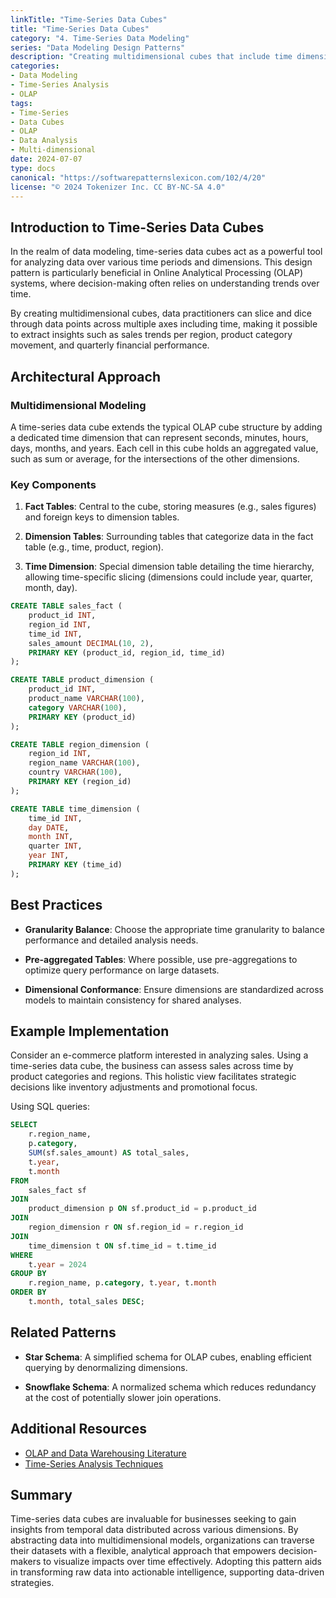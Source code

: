 ```yaml
---
linkTitle: "Time-Series Data Cubes"
title: "Time-Series Data Cubes"
category: "4. Time-Series Data Modeling"
series: "Data Modeling Design Patterns"
description: "Creating multidimensional cubes that include time dimensions for OLAP analysis."
categories:
- Data Modeling
- Time-Series Analysis
- OLAP
tags:
- Time-Series
- Data Cubes
- OLAP
- Data Analysis
- Multi-dimensional
date: 2024-07-07
type: docs
canonical: "https://softwarepatternslexicon.com/102/4/20"
license: "© 2024 Tokenizer Inc. CC BY-NC-SA 4.0"
---
```


## Introduction to Time-Series Data Cubes

In the realm of data modeling, time-series data cubes act as a powerful tool for analyzing data over various time periods and dimensions. This design pattern is particularly beneficial in Online Analytical Processing (OLAP) systems, where decision-making often relies on understanding trends over time.

By creating multidimensional cubes, data practitioners can slice and dice through data points across multiple axes including time, making it possible to extract insights such as sales trends per region, product category movement, and quarterly financial performance.

## Architectural Approach

### Multidimensional Modeling

A time-series data cube extends the typical OLAP cube structure by adding a dedicated time dimension that can represent seconds, minutes, hours, days, months, and years. Each cell in this cube holds an aggregated value, such as sum or average, for the intersections of the other dimensions.

### Key Components

1. **Fact Tables**: Central to the cube, storing measures (e.g., sales figures) and foreign keys to dimension tables.
  
2. **Dimension Tables**: Surrounding tables that categorize data in the fact table (e.g., time, product, region).

3. **Time Dimension**: Special dimension table detailing the time hierarchy, allowing time-specific slicing (dimensions could include year, quarter, month, day).

```sql
CREATE TABLE sales_fact (
    product_id INT,
    region_id INT,
    time_id INT,
    sales_amount DECIMAL(10, 2),
    PRIMARY KEY (product_id, region_id, time_id)
);

CREATE TABLE product_dimension (
    product_id INT,
    product_name VARCHAR(100),
    category VARCHAR(100),
    PRIMARY KEY (product_id)
);

CREATE TABLE region_dimension (
    region_id INT,
    region_name VARCHAR(100),
    country VARCHAR(100),
    PRIMARY KEY (region_id)
);

CREATE TABLE time_dimension (
    time_id INT,
    day DATE,
    month INT,
    quarter INT,
    year INT,
    PRIMARY KEY (time_id)
);
```

## Best Practices

- **Granularity Balance**: Choose the appropriate time granularity to balance performance and detailed analysis needs.
  
- **Pre-aggregated Tables**: Where possible, use pre-aggregations to optimize query performance on large datasets.

- **Dimensional Conformance**: Ensure dimensions are standardized across models to maintain consistency for shared analyses.

## Example Implementation

Consider an e-commerce platform interested in analyzing sales. Using a time-series data cube, the business can assess sales across time by product categories and regions. This holistic view facilitates strategic decisions like inventory adjustments and promotional focus.

Using SQL queries:

```sql
SELECT 
    r.region_name,
    p.category,
    SUM(sf.sales_amount) AS total_sales,
    t.year,
    t.month
FROM
    sales_fact sf
JOIN 
    product_dimension p ON sf.product_id = p.product_id
JOIN
    region_dimension r ON sf.region_id = r.region_id
JOIN
    time_dimension t ON sf.time_id = t.time_id
WHERE
    t.year = 2024
GROUP BY 
    r.region_name, p.category, t.year, t.month
ORDER BY 
    t.month, total_sales DESC;
```

## Related Patterns

- **Star Schema**: A simplified schema for OLAP cubes, enabling efficient querying by denormalizing dimensions.
  
- **Snowflake Schema**: A normalized schema which reduces redundancy at the cost of potentially slower join operations.

## Additional Resources

- [OLAP and Data Warehousing Literature](https://link-to-olap-literature.com)
- [Time-Series Analysis Techniques](https://link-to-time-series.com)

## Summary

Time-series data cubes are invaluable for businesses seeking to gain insights from temporal data distributed across various dimensions. By abstracting data into multidimensional models, organizations can traverse their datasets with a flexible, analytical approach that empowers decision-makers to visualize impacts over time effectively. Adopting this pattern aids in transforming raw data into actionable intelligence, supporting data-driven strategies.
